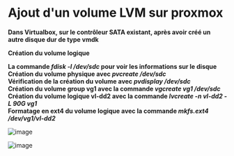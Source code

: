 # Ajout d'un volume LVM sur proxmox  

**Dans Virtualbox, sur le contrôleur SATA existant, après avoir créé un autre disque dur de type vmdk** 

**Création du volume logique**   

**La commande _fdisk -l /dev/sdc_ pour voir les informations sur le disque**  
**Création du volume physique avec _pvcreate /dev/sdc_**  
**Vérification de la création du volume avec _pvdisplay /dev/sdc_**  
**Création du volume group vg1 avec la commande _vgcreate vg1 /dev/sdc_**  
**Création du volume logique vl-dd2 avec la commande _lvcreate -n vl-dd2 -L 90G vg1_**   
**Formatage en ext4 du volume logique avec la commande _mkfs.ext4 /dev/vg1/vl-dd2_** 

![image](https://github.com/techerbeatrice/ajout_volume_LVM_proxmox/assets/138071140/334c2bfd-6a2a-49e0-999e-ffa52256aed8)

![image](https://github.com/techerbeatrice/ajout_volume_LVM_proxmox/assets/138071140/23c0ea73-3084-468e-aca7-1c0586551e97)





